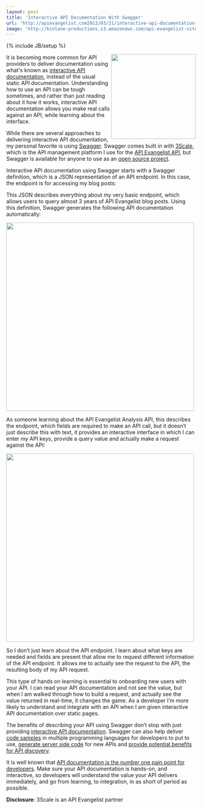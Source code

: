 ```yaml
---
layout: post
title: 'Interactive API Documentation With Swagger'
url: 'http://apievangelist.com2013/03/21/interactive-api-documentation-with-swagger/'
image: 'http://kinlane-productions.s3.amazonaws.com/api-evangelist-site/blog/reverb-for-developers-swagger.png'
---
```

{% include JB/setup %}
<p>
     <a title="Swagger " href="https://developers.helloreverb.com/swagger/"><img src="https://s3.amazonaws.com/kinlane-productions/api-evangelist/swagger/reverb-for-developers-swagger.png"  width="225" align="right" /></a>
</p>
<p>
     It is becoming more common for API providers to deliver documentation using what's known as <a title="interactive API documentation" href="/buildingblocks/interactive_documentation.php">interactive API documentation</a>, instead of the usual static API documentation. Understanding how to use an API can be tough sometimes, and rather than just reading about it how it works, interactive API documentation allows you make real calls against an API, while learning about the interface.
</p>
<p>
     While there are several approaches to delivering interactive API documentation, my personal favorite is using <a title="Swagger " href="https://developers.helloreverb.com/swagger/">Swagger</a>. Swagger comes built in with <a title="3Scale" href="http://3scale.net">3Scale</a>, which is the API management platform I use for the <a href="https://apievangelist.3scale.net/">API Evangelist API</a>, but Swagger is available for anyone to use as an <a href="https://github.com/wordnik/swagger-core/wiki">open source project</a>.
</p>
<p>
     Interactive API documentation using Swagger starts with a Swagger definition, which is a JSON representation of an API endpoint. In this case, the endpoint is for accessing my blog posts:
</p>
<p>
     This JSON describes everything about my very basic endpoint, which allows users to query almost 3 years of API Evangelist blog posts. Using this definition, Swagger generates the following API documentation automatically:
</p>
<p>
     <img src="https://s3.amazonaws.com/kinlane-productions/api-evangelist/swagger/swagger-interactive-documentation-1.png"  width="500" />
</p>
<p>
     As someone learning about the API Evangelist Analysis API, this describes the endpoint, which fields are required to make an API call, but it doesn’t just describe this with text, it provides an interactive interface in which I can enter my API keys, provide a query value and actually make a request against the API:
</p>
<p>
     <img src="https://s3.amazonaws.com/kinlane-productions/api-evangelist/swagger/swagger-interactive-documentation-2.png"  width="500" />
</p>
<p>
     So I don’t just learn about the API endpoint. I learn about what keys are needed and fields are present that allow me to request different information of the API endpoint. It allows me to actually see the request to the API, the resulting body of my API request.
</p>
<p>
     This type of hands on learning is essential to onboarding new users with your API. I can read your API documentation and not see the value, but when I am walked through how to build a request, and actually see the value returned in real-time, it changes the game. As a developer I’m more likely to understand and integrate with an API when I am given interactive API documentation over static pages.
</p>
<p>
     The benefits of describing your API using Swagger don’t stop with just providing <a href="https://github.com/wordnik/swagger-ui">interactive API documentation</a>. Swagger can also help deliver <a href="https://github.com/wordnik/swagger-codegen">code samples</a> in multiple programming languages for developers to put to use, <a href="https://github.com/wordnik/swagger-core">generate server side code</a> for new APIs and <a href="/2011/11/09/can-swagger-deliver-a-restful-api-discovery-service/">provide potential benefits for API discovery</a>.
</p>
<p>
     It is well known that <a href="http://blog.programmableweb.com/2010/08/12/web-api-documentation-best-practices/">API documentation is the number one pain point for developers</a>. Make sure your API documentation is hands-on, and interactive, so developers will understand the value your API delivers immediately, and go from learning, to integration, in as short of period as possible.
</p>
<p>
     <strong>Disclosure</strong>: 3Scale is an API Evangelist partner
</p>
